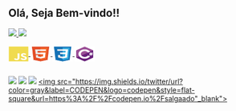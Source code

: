 ## Olá, Seja Bem-vindo!!

<div>
  <a href="https://https://github.com/Salgaado">
  <img height="180em" src="https://github-readme-stats.vercel.app/api?username=Salgaado&show_icons=true&theme=dark&include_all_commits=true&count_private=true"/>
  <img height="180em" src="https://github-readme-stats.vercel.app/api/top-langs/?username=Salgaado&layout=compact&langs_count=7&theme=dark"/>
</div>
<div style="display: inline_block"><br>
  <img align="center" alt="Salgado-Js" height="30" width="40" src="https://raw.githubusercontent.com/devicons/devicon/master/icons/javascript/javascript-plain.svg">
  <img align="center" alt="Salgado-HTML" height="30" width="40" src="https://raw.githubusercontent.com/devicons/devicon/master/icons/html5/html5-original.svg">
  <img align="center" alt="Salgado-CSS" height="30" width="40" src="https://raw.githubusercontent.com/devicons/devicon/master/icons/css3/css3-original.svg">
  <img align="center" alt="Salgado-Csharp" height="30" width="40" src="https://raw.githubusercontent.com/devicons/devicon/master/icons/csharp/csharp-original.svg">
  </div>

  ##
  
   <a href="https://www.instagram.com/daniel_saalgado/" target="_blank"><img src="https://img.shields.io/badge/-Instagram-%23E4405F?style=for-the-badge&logo=instagram&logoColor=white" target="_blank"></a>
   <a href = "mailto:dansalgado@gmail.com"><img src="https://img.shields.io/badge/-Gmail-%23333?style=for-the-badge&logo=gmail&logoColor=white" target="_blank"></a>
  <a href="https://www.linkedin.com/in/daniel-salgado-12831a1a6/" target="_blank"><img src="https://img.shields.io/badge/-LinkedIn-%230077B5?style=for-the-badge&logo=linkedin&logoColor=white" target="_blank"></a> 
  <a href="https://codepen.io/salgaado" target="_blank"><img src="https://img.shields.io/twitter/url?color=gray&label=CODEPEN&logo=codepen&style=flat-square&url=https%3A%2F%2Fcodepen.io%2Fsalgaado"_blank"></a> 
